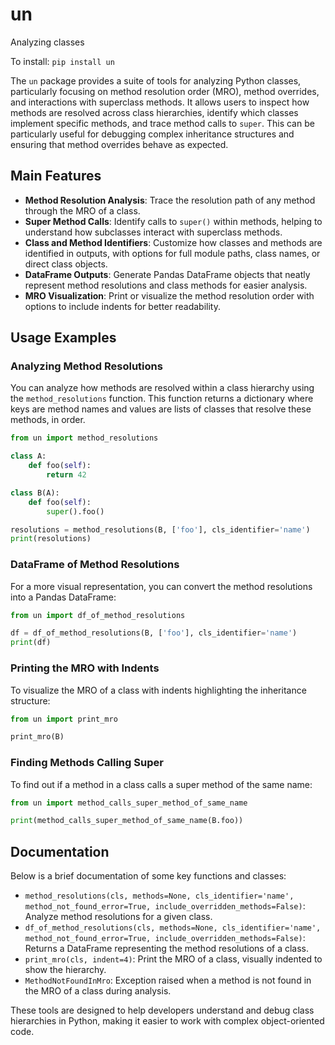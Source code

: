# un
Analyzing classes

To install:	```pip install un```

The `un` package provides a suite of tools for analyzing Python classes, particularly focusing on method resolution order (MRO), method overrides, and interactions with superclass methods. It allows users to inspect how methods are resolved across class hierarchies, identify which classes implement specific methods, and trace method calls to `super`. This can be particularly useful for debugging complex inheritance structures and ensuring that method overrides behave as expected.

## Main Features

- **Method Resolution Analysis**: Trace the resolution path of any method through the MRO of a class.
- **Super Method Calls**: Identify calls to `super()` within methods, helping to understand how subclasses interact with superclass methods.
- **Class and Method Identifiers**: Customize how classes and methods are identified in outputs, with options for full module paths, class names, or direct class objects.
- **DataFrame Outputs**: Generate Pandas DataFrame objects that neatly represent method resolutions and class methods for easier analysis.
- **MRO Visualization**: Print or visualize the method resolution order with options to include indents for better readability.

## Usage Examples

### Analyzing Method Resolutions

You can analyze how methods are resolved within a class hierarchy using the `method_resolutions` function. This function returns a dictionary where keys are method names and values are lists of classes that resolve these methods, in order.

```python
from un import method_resolutions

class A:
    def foo(self):
        return 42

class B(A):
    def foo(self):
        super().foo()

resolutions = method_resolutions(B, ['foo'], cls_identifier='name')
print(resolutions)
```

### DataFrame of Method Resolutions

For a more visual representation, you can convert the method resolutions into a Pandas DataFrame:

```python
from un import df_of_method_resolutions

df = df_of_method_resolutions(B, ['foo'], cls_identifier='name')
print(df)
```

### Printing the MRO with Indents

To visualize the MRO of a class with indents highlighting the inheritance structure:

```python
from un import print_mro

print_mro(B)
```

### Finding Methods Calling Super

To find out if a method in a class calls a super method of the same name:

```python
from un import method_calls_super_method_of_same_name

print(method_calls_super_method_of_same_name(B.foo))
```

## Documentation

Below is a brief documentation of some key functions and classes:

- `method_resolutions(cls, methods=None, cls_identifier='name', method_not_found_error=True, include_overridden_methods=False)`: Analyze method resolutions for a given class.
- `df_of_method_resolutions(cls, methods=None, cls_identifier='name', method_not_found_error=True, include_overridden_methods=False)`: Returns a DataFrame representing the method resolutions of a class.
- `print_mro(cls, indent=4)`: Print the MRO of a class, visually indented to show the hierarchy.
- `MethodNotFoundInMro`: Exception raised when a method is not found in the MRO of a class during analysis.

These tools are designed to help developers understand and debug class hierarchies in Python, making it easier to work with complex object-oriented code.